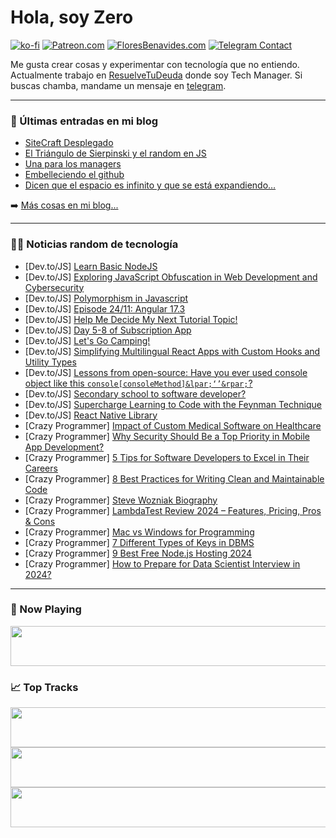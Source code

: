 # Hola, soy Zero

[![ko-fi](https://ko-fi.com/img/githubbutton_sm.svg)](https://ko-fi.com/J3J4N0LUK)
[![Patreon.com](https://img.shields.io/endpoint.svg?url=https%3A%2F%2Fshieldsio-patreon.vercel.app%2Fapi%3Fusername%3Dzerodragon%26type%3Dpatrons&style=for-the-badge)](https://patreon.com/zerodragon)
[![FloresBenavides.com](https://img.shields.io/website?down_message=oops&label=MiBlog&style=for-the-badge&up_message=online&url=https%3A%2F%2Ffloresbenavides.com)](https://floresbenavides.com)
[![Telegram Contact](https://img.shields.io/badge/escr%C3%ADbeme-ZeroDragon-%2326A5E4?style=for-the-badge&logo=telegram)](https://t.me/zerodragon)

Me gusta crear cosas y experimentar con tecnología que no entiendo.
Actualmente trabajo en [ResuelveTuDeuda](http://github.com/resuelve) donde soy Tech Manager.
Si buscas chamba, mandame un mensaje en [telegram](https://t.me/zerodragon).

---

### 📕 Últimas entradas en mi blog
<!-- BLOG-POST-LIST:START -->
- [SiteCraft Desplegado](https://floresbenavides.com/sitecraft-desplegado/)
- [El Triángulo de Sierpinski y el random en JS](https://floresbenavides.com/el-triangulo-de-sierpinski-y-el-random-en-js/)
- [Una para los managers](https://floresbenavides.com/una-para-los-managers/)
- [Embelleciendo el github](https://floresbenavides.com/embelleciendo-el-github/)
- [Dicen que el espacio es infinito y que se está expandiendo…](https://floresbenavides.com/dicen-que-el-espacio-es-infinito-y-que-se-esta-expandiendo/)
<!-- BLOG-POST-LIST:END -->

➡️ [Más cosas en mi blog...](https://floresbenavides.com)

---

### 👨‍💻 Noticias random de tecnología
<!-- TECH-POSTS:START -->
- [Dev.to/JS] [Learn Basic NodeJS](https://dev.to/appardana/learn-basic-nodejs-3dbl)
- [Dev.to/JS] [Exploring JavaScript Obfuscation in Web Development and Cybersecurity](https://dev.to/khid/exploring-javascript-obfuscation-in-web-development-and-cybersecurity-11af)
- [Dev.to/JS] [Polymorphism in Javascript](https://dev.to/m__mdy__m/polymorphism-in-javascript-3l84)
- [Dev.to/JS] [Episode 24/11: Angular 17.3](https://dev.to/this-is-angular/episode-2411-angular-173-28nn)
- [Dev.to/JS] [Help Me Decide My Next Tutorial Topic!](https://dev.to/shawn2208/help-me-decide-my-next-tutorial-topic-187h)
- [Dev.to/JS] [Day 5-8 of Subscription App](https://dev.to/hestia/day-5-8-of-subscription-app-55i8)
- [Dev.to/JS] [Let&#39;s Go Camping!](https://dev.to/cbid2/lets-go-camping-4g02)
- [Dev.to/JS] [Simplifying Multilingual React Apps with Custom Hooks and Utility Types](https://dev.to/serifcolakel/simplifying-multilingual-react-apps-with-custom-hooks-and-utility-types-c0n)
- [Dev.to/JS] [Lessons from open-source: Have you ever used console object like this `console[consoleMethod]&lpar;‘’&rpar;`?](https://dev.to/ramunarasinga/lessons-from-open-source-have-you-ever-used-console-object-like-this-consoleconsolemethod-46c2)
- [Dev.to/JS] [Secondary school to software developer?](https://dev.to/randomwanderer1/secondary-school-to-software-developer-486n)
- [Dev.to/JS] [Supercharge Learning to Code with the Feynman Technique](https://dev.to/rwparrish/supercharge-learning-to-code-with-the-feynman-technique-502o)
- [Dev.to/JS] [React Native Library](https://dev.to/ja_b_24ea9014408/react-native-library-2jg6)
- [Crazy Programmer] [Impact of Custom Medical Software on Healthcare](https://www.thecrazyprogrammer.com/2024/02/impact-of-custom-medical-software-on-healthcare.html)
- [Crazy Programmer] [Why Security Should Be a Top Priority in Mobile App Development?](https://www.thecrazyprogrammer.com/2024/01/why-security-should-be-a-top-priority-in-mobile-app-development.html)
- [Crazy Programmer] [5 Tips for Software Developers to Excel in Their Careers](https://www.thecrazyprogrammer.com/2024/01/tips-for-software-developers-to-excel-in-their-careers.html)
- [Crazy Programmer] [8 Best Practices for Writing Clean and Maintainable Code](https://www.thecrazyprogrammer.com/2024/01/best-practices-for-writing-clean-and-maintainable-code.html)
- [Crazy Programmer] [Steve Wozniak Biography](https://www.thecrazyprogrammer.com/2024/01/steve-wozniak-biography.html)
- [Crazy Programmer] [LambdaTest Review 2024 – Features, Pricing, Pros &amp; Cons](https://www.thecrazyprogrammer.com/2023/11/lambdatest-review.html)
- [Crazy Programmer] [Mac vs Windows for Programming](https://www.thecrazyprogrammer.com/2023/11/mac-vs-windows-for-programming.html)
- [Crazy Programmer] [7 Different Types of Keys in DBMS](https://www.thecrazyprogrammer.com/2023/10/types-of-keys-in-dbms.html)
- [Crazy Programmer] [9 Best Free Node.js Hosting 2024](https://www.thecrazyprogrammer.com/2023/09/free-node-js-hosting.html)
- [Crazy Programmer] [How to Prepare for Data Scientist Interview in 2024?](https://www.thecrazyprogrammer.com/2023/09/how-to-prepare-for-data-scientist-interview.html)<!-- TECH-POSTS:END -->

---

### 🎵 Now Playing
<a href="https://spotify-now-playing-dun.vercel.app/now-playing?open"><img src="https://spotify-now-playing-dun.vercel.app/now-playing" width="540" height="64"></a>

### 📈 Top Tracks
<a href="https://spotify-now-playing-dun.vercel.app/top-tracks?i=1&open"><img src="https://spotify-now-playing-dun.vercel.app/top-tracks?i=1" width="540" height="64"></a>
<a href="https://spotify-now-playing-dun.vercel.app/top-tracks?i=2&open"><img src="https://spotify-now-playing-dun.vercel.app/top-tracks?i=2" width="540" height="64"></a>
<a href="https://spotify-now-playing-dun.vercel.app/top-tracks?i=3&open"><img src="https://spotify-now-playing-dun.vercel.app/top-tracks?i=3" width="540" height="64"></a>
